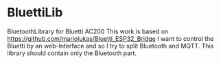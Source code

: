 # BluettiLib
BluetoothLibrary for Bluetti AC200
This work is based on https://github.com/mariolukas/Bluetti_ESP32_Bridge 
I want to control the Bluetti by an web-Interface and so I try to split Bluetooth and MQTT. This library should contain only the Bluetooth part.
